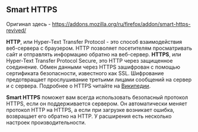 ## Smart HTTPS  
  
  Оригинал здесь - https://addons.mozilla.org/ru/firefox/addon/smart-https-revived/
  
<b>HTTP</b>, или Hyper-Text Transfer Protocol - это способ взаимодействия веб-сервера с браузером. HTTP позволяет посетителям просматривать сайт и отправлять информацию обратно на веб-сервер. <b>HTTPS</b>, или Hyper-Text Transfer Protocol Secure, это HTTP через защищенное соединение. Обмен данными через HTTPS зашифрован с помощью сертификата безопасности, известного как SSL. Шифрование предотвращает прослушивание третьими лицами сообщений на сервер и с сервера. Подробнее о HTTPS читайте на <a target="_blank" href="https://ru.wikipedia.org/wiki/HTTPS">Википедии</a>.  
  
  <b>Smart HTTPS</b> поможет вам всегда использовать безопасный протокол HTTPS, если он поддерживается сервером. Он автоматически меняет протокол HTTP на HTTPS, а если при загрузке возникает ошибка, возвращает его обратно на HTTP. У расширения есть несколько настроек производительности.
